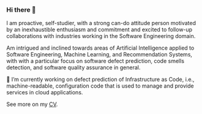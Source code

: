 ### Hi there 👋

<!--
**stefanodallapalma/stefanodallapalma** is a ✨ _special_ ✨ repository because its `README.md` (this file) appears on your GitHub profile.

Here are some ideas to get you started:

- 🔭 I’m currently working on ...
- 🌱 I’m currently learning ...
- 👯 I’m looking to collaborate on ...
- 🤔 I’m looking for help with ...
- 💬 Ask me about ...
- 📫 How to reach me: ...
- 😄 Pronouns: ...
- ⚡ Fun fact: ...
-->


I am proactive, self-studier, with a strong can-do attitude person motivated by an inexhaustible enthusiasm and commitment and excited to follow-up collaborations with industries working in the Software Engineering domain.

Am intrigued and inclined towards areas of Artificial Intelligence applied to Software Engineering, Machine Learning, and Recommendation Systems, with with a particular focus on software defect prediction, code smells detection, and software quality assurance in general.

🔭 I’m currently working on defect prediction of Infrastructure as Code, i.e., machine-readable, configuration code that is used to manage and provide services in cloud applications.

See more on my [CV](https://registry.jsonresume.org/stefanodallapalma).
